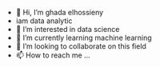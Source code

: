 - 👋 Hi, I’m ghada elhossieny
- iam data analytic
- 👀 I’m interested in data science
- 🌱 I’m currently learning machine learning
- 💞️ I’m looking to collaborate on this field
- 📫 How to reach me ...

<!---
ghagah/ghagah is a ✨ special ✨ repository because its `README.md` (this file) appears on your GitHub profile.
You can click the Preview link to take a look at your changes.
--->
